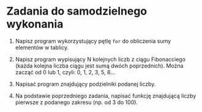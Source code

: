 # Zadania do samodzielnego wykonania

1. Napisz program wykorzystujący pętlę `for` do obliczenia sumy elementów w tablicy.

2. Napisz program wypisujący N kolejnych liczb z ciągu Fibonacciego (każda kolejna liczba ciągu jest
   sumą dwóch poprzednich). Można zacząć od 0 lub 1, czyli: 0, 1, 2, 3, 5, 8...

3. Napisać program znajdujący podzielniki podanej liczby.

4. Na podstawie poprzedniego zadania, napisać funkcję znajdującą liczby pierwsze z podanego zakresu
   (np. od 3 do 100).
